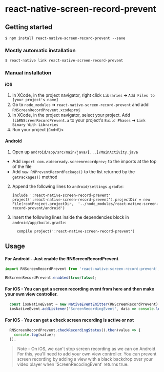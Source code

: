 
# react-native-screen-record-prevent

## Getting started

`$ npm install react-native-screen-record-prevent --save`


### Mostly automatic installation

`$ react-native link react-native-screen-record-prevent`

### Manual installation


#### iOS

1. In XCode, in the project navigator, right click `Libraries` ➜ `Add Files to [your project's name]`
2. Go to `node_modules` ➜ `react-native-screen-record-prevent` and add `RNScreenRecordPrevent.xcodeproj`
3. In XCode, in the project navigator, select your project. Add `libRNScreenRecordPrevent.a` to your project's `Build Phases` ➜ `Link Binary With Libraries`
4. Run your project (`Cmd+R`)<

#### Android

1. Open up `android/app/src/main/java/[...]/MainActivity.java`
  - Add `import com.videoready.screenrecordprev;` to the imports at the top of the file
  - Add `new RNPreventRecordPackage()` to the list returned by the `getPackages()` method
2. Append the following lines to `android/settings.gradle`:
    ```
    include ':react-native-screen-record-prevent'
    project(':react-native-screen-record-prevent').projectDir = new File(rootProject.projectDir,  '../node_modules/react-native-screen-record-prevent/android')
    ```
3. Insert the following lines inside the dependencies block in `android/app/build.gradle`:
    ```
      compile project(':react-native-screen-record-prevent')
    ```



## Usage
#### For Android - Just enable the RNScreenRecordPrevent.
```javascript
import RNScreenRecordPrevent from 'react-native-screen-record-prevent';

RNScreenRecordPrevent.enabled(true/false);
```
#### For iOS - You can get a screen recording event from here and then make your own view controller.
```javascript
  const iosNativeEvent = new NativeEventEmitter(RNScreenRecordPrevent);
  iosNativeEvent.addListener('ScreenRecordingEvent', data => console.log(data));
```

#### For iOS - You can get a check screen recording is active or not
```javascript
  RNScreenRecordPrevent.checkRecordingStatus().then(value => {
    console.log(value);
  });
```

>Note - On iOS, we can't stop screen recording as we can on Android. For this, you'll need to add your own view controller. You can prevent screen recording by adding a view with a black backdrop over your video player when 'ScreenRecodingEvent' returns true.

